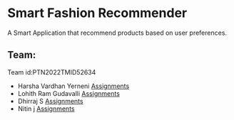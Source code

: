 # Smart Fashion Recommender
A Smart Application that recommend products based on user preferences.
## Team:
Team id:PTN2022TMID52634
- Harsha Vardhan Yerneni     [Assignments](https://github.com/IBM-EPBL/IBM-Project-39004-1660388637/tree/main/assignments/Harsha)
- Lohith Ram Gudavalli     [Assignments](https://github.com/IBM-EPBL/IBM-Project-39004-1660388637/tree/main/assignments/G%20Lohith%20Ram)
- Dhirraj S    [Assignments](https://github.com/)
- Nitin j     [Assignments](https://github.com/)

 
